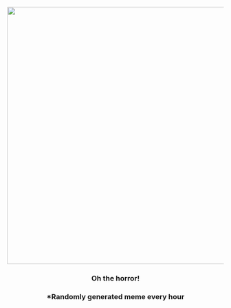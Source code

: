 <p align="center">
        <img src="https://i.redd.it/1q0eb2yvj0n81.jpg" width="600" height="600">
        </p>
        <h3 align="center">Oh the horror!</h3>
        <h3 align="center">*Randomly generated meme every hour</h3>
    